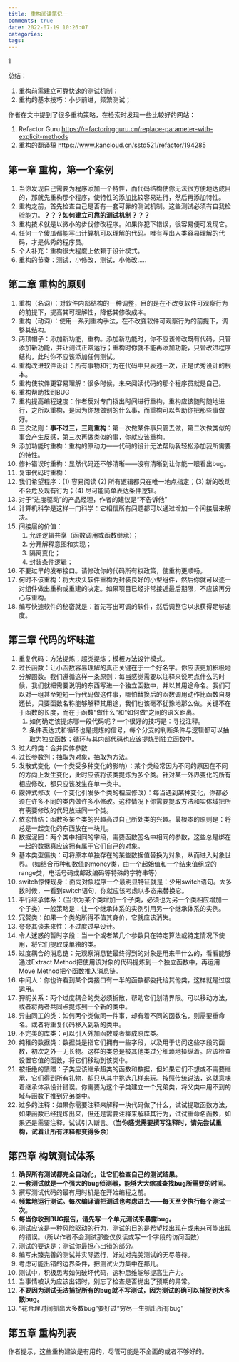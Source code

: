 ```yaml
---
title: 重构阅读笔记一
comments: true
date: 2022-07-19 10:26:07
categories:
tags:
---
```




1

总结：

1. 重构前需建立可靠快速的测试机制；
2. 重构的基本技巧：小步前进，频繁测试；





作者在文中提到了很多重构策略，在检索时发现一些比较好的网站：

1. Refactor Guru  https://refactoringguru.cn/replace-parameter-with-explicit-methods
2. 重构的翻译稿 https://www.kancloud.cn/sstd521/refactor/194285



## 第一章 重构，第一个案例

1. 当你发现自己需要为程序添加一个特性，而代码结构使你无法很方便地达成目的，那就先重构那个程序，使特性的添加比较容易进行，然后再添加特性。
2. 重构之前，首先检查自己是否有一套可靠的测试机制。这些测试必须有自我检验能力。**？？？如何建立可靠的测试机制？？？**
3. 重构技术就是以微小的步伐修改程序。如果你犯下错误，很容易便可发现它。
4. 任何一个傻瓜都能写出计算机可以理解的代码。唯有写出人类容易理解的代码，才是优秀的程序员。
5. 个人补充：重构很大程度上依赖于设计模式。
6. 重构的节奏：测试，小修改，测试，小修改.....

## 第二章 重构的原则

1. 重构（名词）：对软件内部结构的一种调整，目的是在不改变软件可观察行为的前提下，提高其可理解性，降低其修改成本。
2. 重构（动词）：使用一系列重构手法，在不改变软件可观察行为的前提下，调整其结构。
3. 两顶帽子：添加新功能，重构。添加新功能时，你不应该修改既有代码，只管添加新功能，并让测试正常运行；重构时你就不能再添加功能，只管改进程序结构，此时你不应该添加任何测试。
4. 重构改进软件设计：所有事物和行为在代码中只表述一次，正是优秀设计的根本。
5. 重构使软件更容易理解：很多时候，未来阅读代码的那个程序员就是自己。
6. 重构帮助找到BUG
7. 重构提高编程速度：作者反对专门拨出时间进行重构，重构应该随时随地进行，之所以重构，是因为你想做别的什么事，而重构可以帮助你把那些事做好。
8. 三次法则：**事不过三，三则重构**：第一次做某件事只管去做，第二次做类似的事会产生反感，第三次再做类似的事，你就应该重构。
9. 添加功能时重构：重构的原动力——代码的设计无法帮助我轻松添加我所需要的特性。
10. 修补错误时重构：显然代码还不够清晰——没有清晰到让你能一眼看出bug。
11. 复审代码时重构：
12. 我们希望程序：(1) 容易阅读 (2) 所有逻辑都只在唯一地点指定；(3) 新的改动不会危及现有行为；(4) 尽可能简单表达条件逻辑。
13. 对于“进度驱动”的产品经理，作者的建议是“不告诉他”
14. 计算机科学是这样一门科学：它相信所有问题都可以通过增加一个间接层来解决。
15. 间接层的价值：
    1. 允许逻辑共享（函数调用或函数继承）；
    2. 分开解释意图和实现；
    3. 隔离变化；
    4. 封装条件逻辑；
16. 不要过早的发布接口。请修改你的代码所有权政策，使重构更顺畅。
17. 何时不该重构：将大块头软件重构为封装良好的小型组件，然后你就可以逐一对组件做出重构或重建的决定。如果项目已经非常接近最后期限，不应该再分心与重构。
18. 编写快速软件的秘密就是：首先写出可调的软件，然后调整它以求获得足够速度。

## 第三章 代码的坏味道

1. 重复代码：方法提炼；超类提炼；模板方法设计模式。
2. 过长函数：让小函数容易理解的真正关键在于一个好名字。你应该更加积极地分解函数。我们遵循这样一条原则：每当感觉需要以注释来说明点什么的时候，我们就把需要说明的东西写进一个独立函数中，并以其用途命名。我们可以对一组甚至短短一行代码做这件事，哪怕替换后的函数调用动作比函数自身还长，只要函数名称能够解释其用途，我们也该毫不犹豫地那么做。关键不在于函数的长度，而在于函数“做什么”和“如何做”之间的语义距离。
   1. 如何确定该提炼哪一段代码呢？一个很好的技巧是：寻找注释。
   2. 条件表达式和循环也是提炼的信号，每个分支的判断条件与逻辑都可以抽取为独立函数；循环与其内部代码也应该提炼到独立函数中。
3. 过大的类：合并实体参数
4. 过长参数列：抽取为对象，抽取为方法。
5. 发散式变化（一个类受多种变化的影响）：某个类经常因为不同的原因在不同的方向上发生变化，此时应该将该类提炼为多个类。针对某一外界变化的所有相应修改，都只应该发生在单一类中。
6. 霰弹式修改（一个变化引发多个类的相应修改）：每当遇到某种变化，你都必须在许多不同的类内做许多小修改。这种情况下你需要提取方法和实体域把所有需要修改的代码放进同一个类。
7. 依恋情结：函数多某个类的兴趣高过自己所处类的兴趣。最根本的原则是：将总是一起变化的东西放在一块儿。
8. 数据泥团：两个类中相同的字段，需要函数签名中相同的参数，这些总是绑在一起的数据真应该拥有属于它们自己的对象。
9. 基本类型偏执：可将原本单独存在的某些数据值替换为对象，从而进入对象世界。（如结合币种和数值的money类，由一个起始值和一个结束值组成的range类，电话号码或邮政编码等特殊的字符串等）
10. switch惊悚现身：面向对象程序一个最明显特征就是：少用switch语句。大多数时候，一看到switch语句，你就应该考虑以多态来替换它。
11. 平行继承体系：（当你为某个类增加一个子类，必须也为另一个类相应增加一个子类）一般策略是：让一个继承体系的实例引用另一个继承体系的实例。
12. 冗赘类：如果一个类的所得不值其身价，它就应该消失。
13. 夸夸其谈未来性：不过度过早设计。
14. 令人迷惑的暂时字段：当一个或者某几个参数只在特定算法或特定情况下使用，将它们提取成单独的类。
15. 过度耦合的消息链：先观察消息链最终得到的对象是用来干什么的，看看能够通过Extract Method把使用该对象的代码提炼到一个独立函数中，再运用Move Method把个函数推入消息链。
16. 中间人：你也许看到某个类接口有一半的函数都委托给其他类，这样就是过度运用。
17. 狎昵关系：两个过度耦合的类必须拆散，帮助它们划清界限。可以移动方法，或者将两者共同点提炼到一个新的类中。
18. 异曲同工的类：如何两个类做同一件事，却有着不同的函数名，则需要重命名。或者将重复代码移入到新的类中。
19. 不完美的库类：可以引入外加函数或者集成原库类。
20. 纯稚的数据类：数据类是指它们拥有一些字段，以及用于访问这些字段的函数，初次之外一无长物。这样的类总是被其他类过分细琐地操纵着。应该检查设置它值的函数，将它们移动到该类中。
21. 被拒绝的馈赠：子类应该继承超类的函数和数据，但如果它们不想或不需要继承，它们得到所有礼物，却只从其中挑选几样来玩。按照传统说法，这就意味着继承体系设计错误。你需要为这个子类建立一个兄弟类，将父类中用不到的域与函数下推到兄弟类中。
22. 过多的注释：如果你需要注释来解释一块代码做了什么，试试提取函数方法，如果函数已经提炼出来，但还是需要注释来解释其行为，试试重命名函数，如果还是需要注释，试试引入断言。（**当你感觉需要撰写注释时，请先尝试重构，试着让所有注释都变得多余**）

## 第四章 构筑测试体系

1. **确保所有测试都完全自动化，让它们检查自己的测试结果。**
2. **一套测试就是一个强大的bug侦测器，能够大大缩减查找bug所需要的时间。**
3. 撰写测试代码的最有用时机是在开始编程之前。
4. **频繁地运行测试。每次编译请把测试也考虑进去——每天至少执行每个测试一次**。
5. **每当你收到BUG报告，请先写一个单元测试来暴露bug。**
6. 测试应该是一种风险驱动的行为，测试的目的是希望找出现在或未来可能出现的错误。（所以作者不会测试那些仅仅读或写一个字段的访问函数）
7. 测试的要诀是：测试你最担心出错的部分。
8. 编写未臻完善的测试并实际运行，好过对完美测试的无尽等待。
9. 考虑可能出错的边界条件，把测试火力集中在那儿。
10. 测试中，积极思考如何破坏代码，这种思维能够提高生产力。
11. 当事情被认为应该出错时，别忘了检查是否抛出了预期的异常。
12. **不要因为测试无法捕捉所有的bug就不写测试，因为测试的确可以捕捉到大多数bug。**
13. “花合理时间抓出大多数bug”要好过“穷尽一生抓出所有bug”

## 第五章 重构列表

作者提示，这些重构建议是有用的，尽管可能是不全面的或者不够好的。









